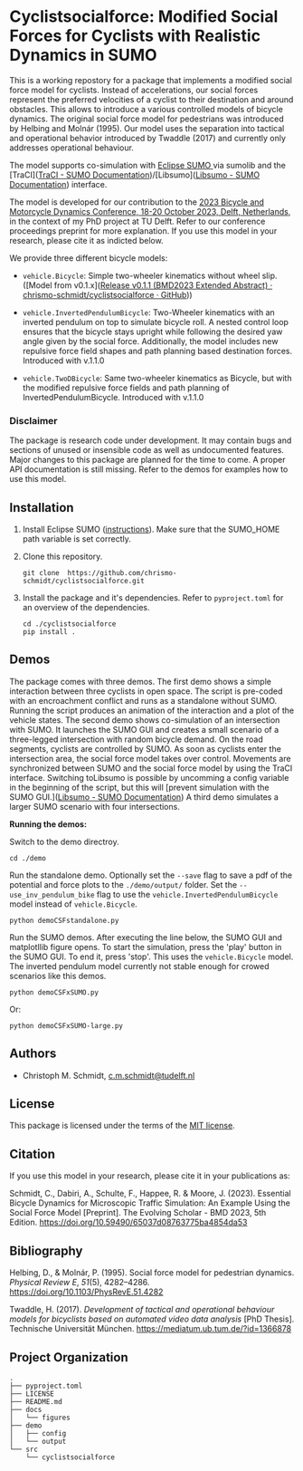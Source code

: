 Cyclistsocialforce: Modified Social Forces for Cyclists with Realistic Dynamics in SUMO
==============================

This is a working repostory for a package that implements a modified social force model for cyclists. Instead of accelerations, our social forces represent the preferred velocities of a cyclist to their destination and around obstacles. This allows to introduce a various controlled models of bicycle dynamics. The original social force model for pedestrians was introduced by Helbing and Molnár (1995). Our model uses the separation into tactical and operational behavior introduced by Twaddle (2017) and currently only addresses operational behaviour. 

The model supports co-simulation with [Eclipse SUMO ](https://eclipse.dev/sumo/) via sumolib and the [TraCI]([TraCI - SUMO Documentation](https://sumo.dlr.de/docs/TraCI.html))/[Libsumo]([Libsumo - SUMO Documentation](https://sumo.dlr.de/docs/Libsumo.html)) interface.  

The model is developed for our contribution to the [2023 Bicycle and Motorcycle Dynamics Conference, 18-20 October 2023, Delft, Netherlands](https://dapp.orvium.io/deposits/649d4037c2c818c6824899bd/view), in the context of my PhD project at TU Delft. Refer to our conference proceedings preprint for more explanation. If you use this model in your research, please cite it as indicted below. 

We provide three different bicycle models:

- `vehicle.Bicycle`: Simple two-wheeler kinematics without wheel slip. ([Model from v0.1.x]([Release v0.1.1 (BMD2023 Extended Abstract) · chrismo-schmidt/cyclistsocialforce · GitHub](https://github.com/chrismo-schmidt/cyclistsocialforce/releases/tag/v0.1.1-bmd2023extendedabstract)))

- `vehicle.InvertedPendulumBicycle`: Two-Wheeler kinematics with an inverted pendulum on top to simulate bicycle roll. A nested control loop ensures that the bicycle stays upright while following the desired yaw angle given by the social force. Additionally, the model includes new repulsive force field shapes and path planning based destination forces. Introduced with v.1.1.0

- `vehicle.TwoDBicycle`: Same two-wheeler kinematics as Bicycle, but with the modified repulsive force fields and path planning of InvertedPendulumBicycle. Introduced with v.1.1.0

### Disclaimer

The package is research code under development. It may contain bugs and sections of unused or insensible code as well as undocumented features. Major changes to this package are planned for the time to come. A proper API documentation is still missing. Refer to the demos for examples how to use this model.

## Installation

1. Install Eclipse SUMO ([instructions](https://sumo.dlr.de/docs/Installing/index.html)). Make sure that the SUMO_HOME path variable is set correctly. 

2. Clone this repository. 
   
   ```
   git clone  https://github.com/chrismo-schmidt/cyclistsocialforce.git
   ```

3. Install the package and it's dependencies. Refer to `pyproject.toml` for an overview of the dependencies. 
   
   ```
   cd ./cyclistsocialforce
   pip install . 
   ```

## Demos

The package comes with three demos. The first demo shows a simple interaction between three cyclists in open space. The script is pre-coded with an encroachment conflict and runs as a standalone without SUMO. Running the script produces an animation of the interaction and a plot of the vehicle states.  The second demo shows co-simulation of an intersection with SUMO. It launches the SUMO GUI and creates a small scenario of a three-legged intersection with random bicycle demand. On the road segments, cyclists are controlled by SUMO. As soon as cyclists enter the intersection area, the social force model takes over control.  Movements are synchronized between SUMO and the social force model by using the TraCI interface. Switching toLibsumo is possible by uncomming a config variable in the beginning of the script, but this will [prevent simulation with the SUMO GUI.]([Libsumo - SUMO Documentation](https://sumo.dlr.de/docs/Libsumo.html#limitations)) A third demo simulates a larger SUMO scenario with four intersections. 

**Running the demos:**

Switch to the demo directroy.

```
cd ./demo
```

Run the standalone demo. Optionally set the `--save` flag to save a pdf of the potential and force plots to the `./demo/output/` folder. Set the `--use_inv_pendulum_bike` flag to use the `vehicle.InvertedPendulumBicycle` model instead of `vehicle.Bicycle`.

```
python demoCSFstandalone.py
```

Run the SUMO demos. After executing the line below, the SUMO GUI and matplotllib figure opens. To start the simulation, press the 'play' button in the SUMO GUI. To end it, press 'stop'. This uses the `vehicle.Bicycle` model. The inverted pendulum model currently not stable enough for crowed scenarios like this demos. 

```
python demoCSFxSUMO.py
```

Or: 

```
python demoCSFxSUMO-large.py
```

## Authors

- Christoph M. Schmidt, c.m.schmidt@tudelft.nl

License
--------------------

This package is licensed under the terms of the [MIT license](https://github.com/chrismo-schmidt/cyclistsocialforce/blob/main/LICENSE).

## Citation

If you use this model in your research, please cite it in your publications as:

Schmidt, C., Dabiri, A., Schulte, F., Happee, R. & Moore, J. (2023). Essential Bicycle Dynamics for Microscopic Traffic Simulation: An Example Using the Social Force Model [Preprint]. The Evolving Scholar - BMD 2023, 5th Edition. https://doi.org/10.59490/65037d08763775ba4854da53

## Bibliography

Helbing, D., & Molnár, P. (1995). Social force model for pedestrian dynamics. *Physical Review E*, *51*(5), 4282–4286. https://doi.org/10.1103/PhysRevE.51.4282

Twaddle, H. (2017). *Development of tactical and operational behaviour models for bicyclists based on automated video data analysis* [PhD Thesis]. Technische Universität München. https://mediatum.ub.tum.de/?id=1366878

## Project Organization

```
.
├── pyproject.toml
├── LICENSE
├── README.md
├── docs
│   └── figures
├── demo
│   ├── config
│   └── output
└── src
    └── cyclistsocialforce
```
